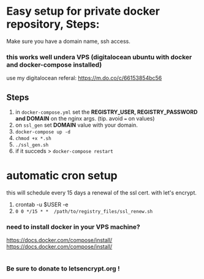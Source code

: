 # Easy setup for private docker repository, Steps:
Make sure you have a domain name, ssh access.


### this works well undera VPS (digitalocean ubuntu with docker and docker-compose installed)
use my digitalocean referal: https://m.do.co/c/66153854bc56

## Steps

1. in `docker-compose.yml` set the **REGISTRY_USER, REGISTRY_PASSWORD and DOMAIN** on the nginx args. (tip. avoid `=` on values)
2. on `ssl_gen` set **DOMAIN** value with your domain.
2. `docker-compose up -d`
3. `chmod +x *.sh`
4. `./ssl_gen.sh`  
4. if it succeds > `docker-compose restart`


# automatic cron setup
this will schedule every 15 days a renewal of the ssl cert. with let's encrypt.
1. crontab -u $USER -e
2. `0 0 */15 * *  /path/to/registry_files/ssl_renew.sh`

### need to install docker in your VPS machine?
https://docs.docker.com/compose/install/
https://docs.docker.com/compose/install/

#
### Be sure to donate to **letsencrypt.org** !


